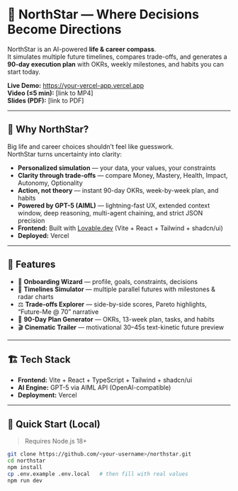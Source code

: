 # 🌟 NorthStar — Where Decisions Become Directions

NorthStar is an AI-powered **life & career compass**.  
It simulates multiple future timelines, compares trade-offs, and generates a **90-day execution plan** with OKRs, weekly milestones, and habits you can start today.

**Live Demo:** https://your-vercel-app.vercel.app  
**Video (≤5 min):** [link to MP4]  
**Slides (PDF):** [link to PDF]  

---

## 🚩 Why NorthStar?
Big life and career choices shouldn’t feel like guesswork.  
NorthStar turns uncertainty into clarity:

- **Personalized simulation** — your data, your values, your constraints  
- **Clarity through trade-offs** — compare Money, Mastery, Health, Impact, Autonomy, Optionality  
- **Action, not theory** — instant 90-day OKRs, week-by-week plan, and habits  
- **Powered by GPT-5 (AIML)** — lightning-fast UX, extended context window, deep reasoning, multi-agent chaining, and strict JSON precision  
- **Frontend:** Built with [Lovable.dev](https://lovable.dev) (Vite + React + Tailwind + shadcn/ui)  
- **Deployed:** Vercel  

---

## 🧠 Features
- 🎯 **Onboarding Wizard** — profile, goals, constraints, decisions  
- 🔮 **Timelines Simulator** — multiple parallel futures with milestones & radar charts  
- ⚖️ **Trade-offs Explorer** — side-by-side scores, Pareto highlights, “Future-Me @ 70” narrative  
- 📅 **90-Day Plan Generator** — OKRs, 13-week plan, tasks, and habits  
- 🎬 **Cinematic Trailer** — motivational 30–45s text-kinetic future preview  

---

## 🏗️ Tech Stack
- **Frontend:** Vite + React + TypeScript + Tailwind + shadcn/ui  
- **AI Engine:** GPT-5 via AIML API (OpenAI-compatible)  
- **Deployment:** Vercel  

---

## 🚀 Quick Start (Local)

> Requires Node.js 18+

```bash
git clone https://github.com/<your-username>/northstar.git
cd northstar
npm install
cp .env.example .env.local   # then fill with real values
npm run dev
